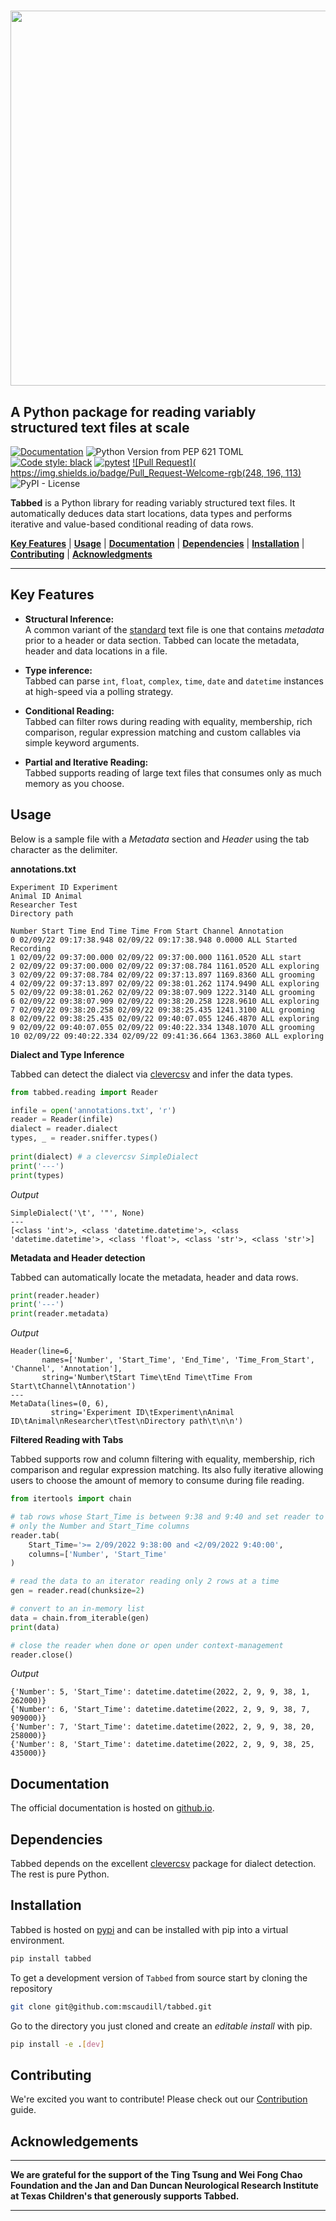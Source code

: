 <h1 align="center">
    <img src="https://github.com/mscaudill/tabbed/raw/master/docs/imgs/namedlogo.png"
    style="width:600px;height:auto;"/>
</h1>

## A Python package for reading variably structured text files at scale

[![Documentation](https://img.shields.io/badge/github.io-Documentation-seagreen)](
https://mscaudill.github.io/tabbed/
)
![Python Version from PEP 621 TOML](
https://img.shields.io/python/required-version-toml?tomlFilePath=https%3A%2F%2Fraw.githubusercontent.com%2Fmscaudill%2Ftabbed%2Frefs%2Fheads%2Fmaster%2Fpyproject.toml
)
[![Code style: black](https://img.shields.io/badge/code%20style-black-000000.svg)](
https://github.com/psf/black
)
[![pytest](
https://github.com/mscaudill/tabbed/actions/workflows/testing.yml/badge.svg)](
https://github.com/mscaudill/tabbed/actions/workflows/testing.yml
)
[![Pull Request](
https://img.shields.io/badge/Pull_Request-Welcome-rgb(248, 196, 113)](
https://github.com/mscaudill/tabbed/blob/master/.github/CONTRIBUTING.md
)
![PyPI - License](
https://img.shields.io/pypi/l/tabbed?color=darkmagenta
)

**Tabbed** is a Python library for reading variably structured text files. It
automatically deduces data start locations, data types and performs iterative
and value-based conditional reading of data rows.

[**Key Features**](#key-features)
| [**Usage**](#usage)
| [**Documentation**](#documentation)
| [**Dependencies**](#dependencies)
| [**Installation**](#installation)
| [**Contributing**](#contributing)
| [**Acknowledgments**](acknowledgements)

-----------------

## Key Features

- **Structural Inference:**  
A common variant of the
[standard](https://datatracker.ietf.org/doc/html/rfc4180) text file is one that
contains *metadata* prior to a header or data section. Tabbed can locate the
metadata, header and data locations in a file.

- **Type inference:**  
Tabbed can parse `int`, `float`, `complex`, `time`, `date` and `datetime`
instances at high-speed via a polling strategy.

- **Conditional Reading:**  
Tabbed can filter rows during reading with equality, membership, rich
comparison, regular expression matching and custom callables via simple keyword
arguments.

- **Partial and Iterative Reading:**  
Tabbed supports reading of large text files that consumes only as much memory as
you choose.


## Usage

Below is a sample file with a *Metadata* section and *Header* using the tab
character as the delimiter.

**annotations.txt**
```AsciiDoc
Experiment ID Experiment
Animal ID Animal
Researcher Test
Directory path 

Number Start Time End Time Time From Start Channel Annotation
0 02/09/22 09:17:38.948 02/09/22 09:17:38.948 0.0000 ALL Started Recording
1 02/09/22 09:37:00.000 02/09/22 09:37:00.000 1161.0520 ALL start
2 02/09/22 09:37:00.000 02/09/22 09:37:08.784 1161.0520 ALL exploring
3 02/09/22 09:37:08.784 02/09/22 09:37:13.897 1169.8360 ALL grooming
4 02/09/22 09:37:13.897 02/09/22 09:38:01.262 1174.9490 ALL exploring
5 02/09/22 09:38:01.262 02/09/22 09:38:07.909 1222.3140 ALL grooming
6 02/09/22 09:38:07.909 02/09/22 09:38:20.258 1228.9610 ALL exploring
7 02/09/22 09:38:20.258 02/09/22 09:38:25.435 1241.3100 ALL grooming
8 02/09/22 09:38:25.435 02/09/22 09:40:07.055 1246.4870 ALL exploring
9 02/09/22 09:40:07.055 02/09/22 09:40:22.334 1348.1070 ALL grooming
10 02/09/22 09:40:22.334 02/09/22 09:41:36.664 1363.3860 ALL exploring
```

**Dialect and Type Inference**

Tabbed can detect the dialect via [clevercsv](
https://clevercsv.readthedocs.io/en/latest/)  and infer the data types.

```python
from tabbed.reading import Reader

infile = open('annotations.txt', 'r')
reader = Reader(infile)
dialect = reader.dialect
types, _ = reader.sniffer.types()
    
print(dialect) # a clevercsv SimpleDialect
print('---')
print(types)
```

*Output*
```
SimpleDialect('\t', '"', None)
---
[<class 'int'>, <class 'datetime.datetime'>, <class 'datetime.datetime'>, <class 'float'>, <class 'str'>, <class 'str'>]
```

**Metadata and Header detection**

Tabbed can automatically locate the metadata, header and data rows.

```python
print(reader.header)
print('---')
print(reader.metadata)
```

*Output*
```
Header(line=6,
       names=['Number', 'Start_Time', 'End_Time', 'Time_From_Start', 'Channel', 'Annotation'],
       string='Number\tStart Time\tEnd Time\tTime From Start\tChannel\tAnnotation')
---
MetaData(lines=(0, 6),
         string='Experiment ID\tExperiment\nAnimal ID\tAnimal\nResearcher\tTest\nDirectory path\t\n\n')
```

**Filtered Reading with Tabs**

Tabbed supports row and column filtering with equality, membership, rich
comparison and regular expression matching. Its also fully iterative allowing
users to choose the amount of memory to consume during file reading.

```python
from itertools import chain

# tab rows whose Start_Time is between 9:38 and 9:40 and set reader to read
# only the Number and Start_Time columns
reader.tab(
    Start_Time='>= 2/09/2022 9:38:00 and <2/09/2022 9:40:00',
    columns=['Number', 'Start_Time'
)

# read the data to an iterator reading only 2 rows at a time
gen = reader.read(chunksize=2)

# convert to an in-memory list
data = chain.from_iterable(gen)
print(data)

# close the reader when done or open under context-management
reader.close()
```

*Output*
```
{'Number': 5, 'Start_Time': datetime.datetime(2022, 2, 9, 9, 38, 1, 262000)}
{'Number': 6, 'Start_Time': datetime.datetime(2022, 2, 9, 9, 38, 7, 909000)}
{'Number': 7, 'Start_Time': datetime.datetime(2022, 2, 9, 9, 38, 20, 258000)}
{'Number': 8, 'Start_Time': datetime.datetime(2022, 2, 9, 9, 38, 25, 435000)}
```

## Documentation
The official documentation is hosted on [github.io](https://mscaudill.github.io/tabbed/).


## Dependencies
Tabbed depends on the excellent [clevercsv](
https://clevercsv.readthedocs.io/en/latest/) package for dialect detection. The
rest is pure Python.


## Installation

Tabbed is hosted on [pypi](https://pypi.org/project/tabbed/) and can be
installed with pip into a virtual environment.

```bash
pip install tabbed
```

To get a development version of `Tabbed` from source start by cloning the
repository

```bash
git clone git@github.com:mscaudill/tabbed.git
```

Go to the directory you just cloned and create an *editable install* with pip.
```bash
pip install -e .[dev]
```

## Contributing

We're excited you want to contribute! Please check out our
[Contribution](
https://github.com/mscaudill/tabbed/blob/master/.github/CONTRIBUTING.md) guide.


## Acknowledgements

------

**We are grateful for the support of the Ting Tsung and Wei Fong Chao
Foundation and the Jan and Dan Duncan Neurological Research Institute at
Texas Children's that generously supports Tabbed.**

------
